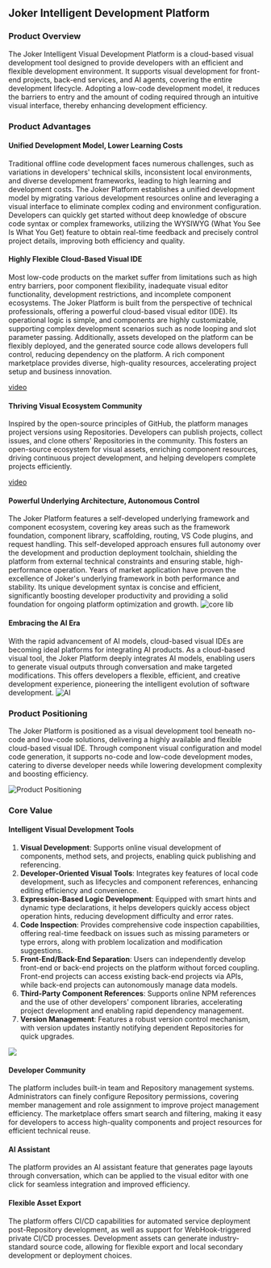 ## Joker Intelligent Development Platform

### Product Overview

The Joker Intelligent Visual Development Platform is a cloud-based visual development tool designed to provide developers with an efficient and flexible development environment. It supports visual development for front-end projects, back-end services, and AI agents, covering the entire development lifecycle. Adopting a low-code development model, it reduces the barriers to entry and the amount of coding required through an intuitive visual interface, thereby enhancing development efficiency.

### Product Advantages

#### Unified Development Model, Lower Learning Costs

Traditional offline code development faces numerous challenges, such as variations in developers' technical skills, inconsistent local environments, and diverse development frameworks, leading to high learning and development costs. The Joker Platform establishes a unified development model by migrating various development resources online and leveraging a visual interface to eliminate complex coding and environment configuration. Developers can quickly get started without deep knowledge of obscure code syntax or complex frameworks, utilizing the WYSIWYG (What You See Is What You Get) feature to obtain real-time feedback and precisely control project details, improving both efficiency and quality.

#### Highly Flexible Cloud-Based Visual IDE

Most low-code products on the market suffer from limitations such as high entry barriers, poor component flexibility, inadequate visual editor functionality, development restrictions, and incomplete component ecosystems. The Joker Platform is built from the perspective of technical professionals, offering a powerful cloud-based visual editor (IDE). Its operational logic is simple, and components are highly customizable, supporting complex development scenarios such as node looping and slot parameter passing. Additionally, assets developed on the platform can be flexibly deployed, and the generated source code allows developers full control, reducing dependency on the platform. A rich component marketplace provides diverse, high-quality resources, accelerating project setup and business innovation.

[video](https://static.jokers.pub/home/video/component.mp4)

#### Thriving Visual Ecosystem Community

Inspired by the open-source principles of GitHub, the platform manages project versions using Repositories. Developers can publish projects, collect issues, and clone others' Repositories in the community. This fosters an open-source ecosystem for visual assets, enriching component resources, driving continuous project development, and helping developers complete projects efficiently.

[video](https://static.jokers.pub/home/video/ai.mp4)

#### Powerful Underlying Architecture, Autonomous Control

The Joker Platform features a self-developed underlying framework and component ecosystem, covering key areas such as the framework foundation, component library, scaffolding, routing, VS Code plugins, and request handling. This self-developed approach ensures full autonomy over the development and production deployment toolchain, shielding the platform from external technical constraints and ensuring stable, high-performance operation. Years of market application have proven the excellence of Joker's underlying framework in both performance and stability. Its unique development syntax is concise and efficient, significantly boosting developer productivity and providing a solid foundation for ongoing platform optimization and growth.
![core lib](/portal/lib.png)

#### Embracing the AI Era

With the rapid advancement of AI models, cloud-based visual IDEs are becoming ideal platforms for integrating AI products. As a cloud-based visual tool, the Joker Platform deeply integrates AI models, enabling users to generate visual outputs through conversation and make targeted modifications. This offers developers a flexible, efficient, and creative development experience, pioneering the intelligent evolution of software development.
![AI](/portal/ai.jpeg)

### Product Positioning

The Joker Platform is positioned as a visual development tool beneath no-code and low-code solutions, delivering a highly available and flexible cloud-based visual IDE. Through component visual configuration and model code generation, it supports no-code and low-code development modes, catering to diverse developer needs while lowering development complexity and boosting efficiency.

![Product Positioning](/portal/position.jpeg)

### Core Value

#### Intelligent Visual Development Tools

1. **Visual Development**: Supports online visual development of components, method sets, and projects, enabling quick publishing and referencing.
2. **Developer-Oriented Visual Tools**: Integrates key features of local code development, such as lifecycles and component references, enhancing editing efficiency and convenience.
3. **Expression-Based Logic Development**: Equipped with smart hints and dynamic type declarations, it helps developers quickly access object operation hints, reducing development difficulty and error rates.
4. **Code Inspection**: Provides comprehensive code inspection capabilities, offering real-time feedback on issues such as missing parameters or type errors, along with problem localization and modification suggestions.
5. **Front-End/Back-End Separation**: Users can independently develop front-end or back-end projects on the platform without forced coupling. Front-end projects can access existing back-end projects via APIs, while back-end projects can autonomously manage data models.
6. **Third-Party Component References**: Supports online NPM references and the use of other developers' component libraries, accelerating project development and enabling rapid dependency management.
7. **Version Management**: Features a robust version control mechanism, with version updates instantly notifying dependent Repositories for quick upgrades.

![](/portal/main.png)

#### Developer Community

The platform includes built-in team and Repository management systems. Administrators can finely configure Repository permissions, covering member management and role assignment to improve project management efficiency. The marketplace offers smart search and filtering, making it easy for developers to access high-quality components and project resources for efficient technical reuse.

#### AI Assistant

The platform provides an AI assistant feature that generates page layouts through conversation, which can be applied to the visual editor with one click for seamless integration and improved efficiency.

#### Flexible Asset Export

The platform offers CI/CD capabilities for automated service deployment post-Repository development, as well as support for WebHook-triggered private CI/CD processes. Development assets can generate industry-standard source code, allowing for flexible export and local secondary development or deployment choices.